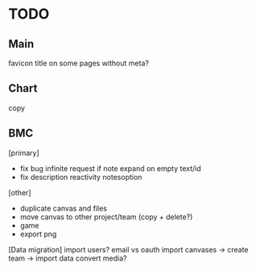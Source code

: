 #  TODO

## Main

favicon
title on some pages without meta?

## Chart
copy

## BMC
[primary]
- fix bug infinite request if note expand on empty text/id
- fix description reactivity notesoption

[other]
- duplicate canvas and files
- move canvas to other project/team (copy + delete?)
- game
- export png


[Data migration]
import users? email vs oauth
import canvases -> create team -> import data convert media?
